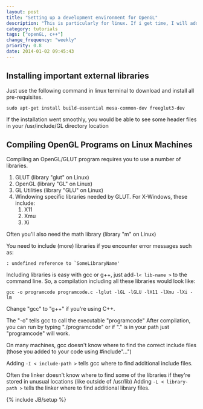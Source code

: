 ```yaml
---
layout: post
title: "Setting up a development environment for OpenGL"
description: "This is particularly for linux. If i get time, I will add the windows part later."
category: tutorials
tags: ["openGL, c++"]
change_frequency: "weekly"
priority: 0.8
date: 2014-01-02 09:45:43
---
```


## Installing important external libraries

Just use the following command in linux terminal to download and install all pre-requisites.

    sudo apt-get install build-essential mesa-common-dev freeglut3-dev

If the installation went smoothly, you would be able to see some header files in your /usr/include/GL directory location

## Compiling OpenGL Programs on Linux Machines 

Compiling an OpenGL/GLUT program requires you to use a number of libraries.

1. GLUT (library "glut" on Linux)
2. OpenGL (library "GL" on Linux)
3. GL Utilities (library "GLU" on Linux)
4. Windowing specific libraries needed by GLUT. For X-Windows, these include:
    1. X11
    2. Xmu
    3. Xi

Often you'll also need the math library (library "m" on Linux)

You need to include (more) libraries if you encounter error messages such as:

    : undefined reference to `SomeLibraryName'

Including libraries is easy with gcc or g++, just add`-l< lib-name >` to the command line.
So, a compilation including all these libraries would look like:

    gcc -o programcode programcode.c -lglut -lGL -lGLU -lX11 -lXmu -lXi -lm

Change "gcc" to "g++" if you're using C++.

The "-o" tells gcc to call the executable "programcode"
After compilation, you can run by typing "./programcode" or if "." is in your path just "programcode" will work.

On many machines, gcc doesn't know where to find the correct include files (those you added to your code using #include"...")

Adding `-I < include-path >` tells gcc where to find additional include files.

Often the linker doesn't know where to find some of the libraries if they're stored in unusual locations (like outside of /usr/lib)
Adding `-L < library-path >` tells the linker where to find additional library files.

{% include JB/setup %}
